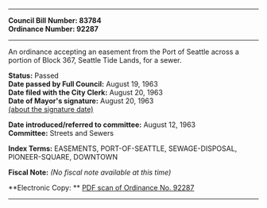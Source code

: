 * * * * *  
  
**Council Bill Number: [](#h0)[](#h2)83784**   
**Ordinance Number: 92287**  
  
* * * * *  
  
An ordinance accepting an easement from the Port of Seattle across a portion of Block 367, Seattle Tide Lands, for a sewer.  
  
**Status:** Passed   
**Date passed by Full Council:** August 19, 1963   
**Date filed with the City Clerk:** August 20, 1963   
**Date of Mayor's signature:** August 20, 1963   
[(about the signature date)](/~public/approvaldate.htm)   
  
  
**Date introduced/referred to committee:** August 12, 1963   
**Committee:** Streets and Sewers   
  
**Index Terms:** EASEMENTS, PORT-OF-SEATTLE, SEWAGE-DISPOSAL, PIONEER-SQUARE, DOWNTOWN  
  
**Fiscal Note:** *(No fiscal note available at this time)*  
  
**Electronic Copy: ** [PDF scan of Ordinance No. 92287](/~archives/Ordinances/Ord_92287.pdf)  
  
* * * * *  

